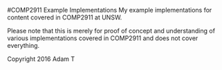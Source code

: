 #COMP2911 Example Implementations
My example implementations for content covered in COMP2911 at UNSW. 

Please note that this is merely for proof of concept and understanding of various implementations covered in COMP2911 and does not cover everything.

Copyright 2016 Adam T
